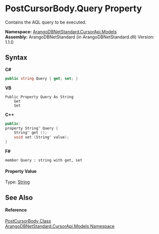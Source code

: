 # PostCursorBody.Query Property 
 

Contains the AQL query to be executed.

**Namespace:**&nbsp;<a href="35799343-7a53-6c3b-95d1-21ff990d1b8b">ArangoDBNetStandard.CursorApi.Models</a><br />**Assembly:**&nbsp;ArangoDBNetStandard (in ArangoDBNetStandard.dll) Version: 1.1.0

## Syntax

**C#**<br />
``` C#
public string Query { get; set; }
```

**VB**<br />
``` VB
Public Property Query As String
	Get
	Set
```

**C++**<br />
``` C++
public:
property String^ Query {
	String^ get ();
	void set (String^ value);
}
```

**F#**<br />
``` F#
member Query : string with get, set

```


#### Property Value
Type: <a href="https://docs.microsoft.com/dotnet/api/system.string" target="_blank" rel="noopener noreferrer">String</a>

## See Also


#### Reference
<a href="fa0e28c9-a128-2d72-78ca-45c18b0e8efe">PostCursorBody Class</a><br /><a href="35799343-7a53-6c3b-95d1-21ff990d1b8b">ArangoDBNetStandard.CursorApi.Models Namespace</a><br />